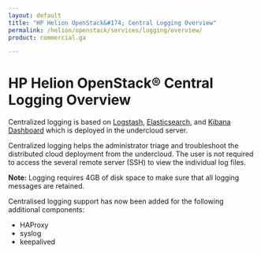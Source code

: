 ```yaml
---
layout: default
title: "HP Helion OpenStack&#174; Central Logging Overview"
permalink: /helion/openstack/services/logging/overview/
product: commercial.ga

---
```

<!--UNDER REVISION-->

<script>

function PageRefresh {
onLoad="window.refresh"
}

PageRefresh();

</script>


# HP Helion OpenStack&#174; Central Logging Overview

Centralized logging is based on [Logstash](http://logstash.net/), [Elasticsearch](http://www.elasticsearch.org/), and [Kibana Dashboard](http://www.elasticsearch.org/guide/en/kibana/current/_dashboard_schema.html) which is deployed in the undercloud server.

Centralized logging helps the administrator triage and troubleshoot the distributed cloud deployment from the undercloud. The user is not required to access the several remote server (SSH) to view the individual log files.

**Note:** Logging requires 4GB of disk space to make sure that all logging messages are retained. 

Centralised logging support has now been added for the following additional components:

- HAProxy
- syslog
- keepalived 